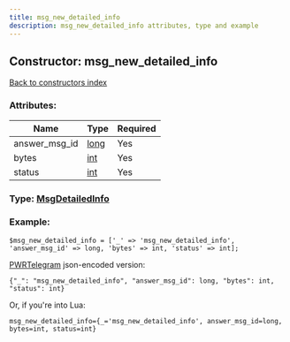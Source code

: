 ```yaml
---
title: msg_new_detailed_info
description: msg_new_detailed_info attributes, type and example
---
```

## Constructor: msg\_new\_detailed\_info  
[Back to constructors index](index.md)



### Attributes:

| Name     |    Type       | Required |
|----------|---------------|----------|
|answer\_msg\_id|[long](../types/long.md) | Yes|
|bytes|[int](../types/int.md) | Yes|
|status|[int](../types/int.md) | Yes|



### Type: [MsgDetailedInfo](../types/MsgDetailedInfo.md)


### Example:

```
$msg_new_detailed_info = ['_' => 'msg_new_detailed_info', 'answer_msg_id' => long, 'bytes' => int, 'status' => int];
```  

[PWRTelegram](https://pwrtelegram.xyz) json-encoded version:

```
{"_": "msg_new_detailed_info", "answer_msg_id": long, "bytes": int, "status": int}
```


Or, if you're into Lua:  


```
msg_new_detailed_info={_='msg_new_detailed_info', answer_msg_id=long, bytes=int, status=int}

```


